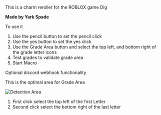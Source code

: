 This is a charm reroller for the ROBLOX game Dig 

**Made by Yark Spade**

To use it 
1. Use the pencil button to set the pencil click
2. Use the yes button to set the yes click
3. Use the Grade Area button and select the top left, and bottom right of the grade letter icons
4. Test grades to validate grade area
5. Start Macro

Optional discord webhook functionality

This is the optimal area for Grade Area

![Detection Area](https://i.imgur.com/PtSFSRK.png)

1. First click select the top left of the first Letter
2. Second click select the bottom right of the last letter

